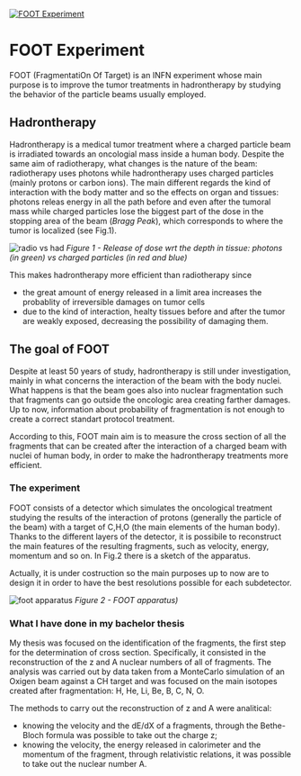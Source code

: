 [![FOOT Experiment](http://www.lnf.infn.it/divric/nuclear/FOOTlogo.jpg)](https://web.infn.it/foot/en/home/)


# FOOT Experiment
FOOT (FragmentatiOn Of Target) is an INFN experiment whose main purpose is to improve the tumor treatments in hadrontherapy by studying the behavior of the particle beams usually employed. 

## Hadrontherapy
Hadrontherapy is a medical tumor treatment where a charged particle beam is irradiated towards an oncologial mass inside a human body. Despite the same aim of radiotherapy, what changes is the nature of the beam: radiotherapy uses photons while hadrontherapy uses charged particles (mainly protons or carbon ions).
The main different regards the kind of interaction with the body matter and so the effects on organ and tissues: photons releas energy in all the path before and even after the tumoral mass while charged particles lose the biggest part of the dose in the stopping area of the beam (*Bragg Peak*), which corresponds to where the tumor is localized (see Fig.1).

![radio vs had](https://www.scripps.org/sparkle-assets/images/hi_res_bragg_peak.jpg) 
*Figure 1 - Release of dose wrt the depth in tissue: photons (in green) vs charged particles (in red and blue)*

This makes hadrontherapy more efficient than radiotherapy since 
* the great amount of energy released in a limit area increases the probablity of irreversible damages on tumor cells
* due to the kind of interaction, healty tissues before and after the tumor are weakly exposed, decreasing the possibility of damaging them.

## The goal of FOOT
Despite at least 50 years of study, hadrontherapy is still under investigation, mainly in what concerns the interaction of the beam with the body nuclei. What happens is that the beam goes also into nuclear fragmentation such that fragments can go outside the oncologic area creating farther damages. Up to now, information about probability of fragmentation is not enough to create a correct standart protocol treatment.

According to this, FOOT main aim is to measure the cross section of all the fragments that can be created after the interaction of a charged beam with nuclei of human body, in order to make the hadrontherapy treatments more efficient.

### The experiment
FOOT consists of a detector which simulates the oncological treatment studying the results of the interaction of protons (generally the particle of the beam) with a target of C,H,O (the main elements of the human body). Thanks to the different layers of the detector, it is possibile to reconstruct the main features of the resulting fragments, such as velocity, energy, momentum and so on. In Fig.2 there is a sketch of the apparatus.

Actually, it is under costruction so the main purposes up to now are to design it in order to have the best resolutions possible for each subdetector.

![foot apparatus](https://physics-astronomy.unibo.it/en/research/projects-and-research-lines/international-projects/foot-experiment/@@unibo.tiles.multi.album/599f0b25fdb14d50b1e8b0ec067686f9/@@obj-images/126a1e9740254affac27cabea89343c6/21f14050-f47a-4a23-97eb-0a85627df4fd.png)
*Figure 2 - FOOT apparatus)*

### What I have done in my bachelor thesis
My thesis was focused on the identification of the fragments, the first step for the determination of cross section. Specifically, it consisted in the reconstruction of the z and A nuclear numbers of all of fragments.
The analysis was carried out by data taken from a MonteCarlo simulation of an Oxigen beam against a CH target and was focused on the main isotopes created after fragmentation: H, He, Li, Be, B, C, N, O.

The methods to carry out the reconstruction of z and A were analitical:
* knowing the velocity and the dE/dX of a fragments, through the Bethe-Bloch formula was possible to take out the charge z;
* knowing the velocity, the energy released in calorimeter and the momentum of the fragment, through relativistic relations, it was possible to take out the nuclear number A.



